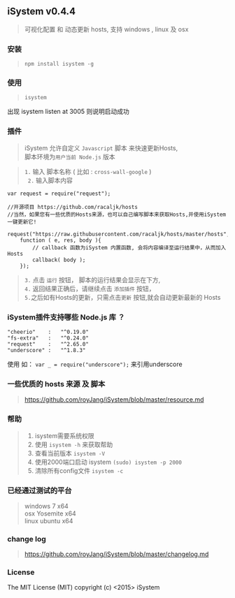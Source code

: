 ## iSystem v0.4.4

> 可视化配置 和 动态更新 hosts, 支持 windows , linux 及 osx

### 安装

> `npm install isystem -g`

### 使用
> ` isystem `   

出现 isystem listen at 3005 则说明启动成功

### 插件
> iSystem 允许自定义 `Javascript` 脚本 来快速更新Hosts,     
> 脚本环境为`用户当前 Node.js` 版本      

>  `1.` 输入 脚本名称 (  比如 : `cross-wall-google`  )    
> ` 2.` 输入脚本内容    

```
var request = require("request");        

//开源项目 https://github.com/racaljk/hosts       
//当然，如果您有一些优质的Hosts来源，也可以自己编写脚本来获取Hosts,并使用iSystem一键更新它!         

request("https://raw.githubusercontent.com/racaljk/hosts/master/hosts",         
	function ( e, res, body ){         
		// callback 函数为iSystem 内置函数, 会将内容编译至运行结果中，从而加入Hosts        
	  	callback( body );           
	});	        
```

> `3.` 点击  `运行` 按钮， 脚本的运行结果会显示在下方,     
> `4.` 返回结果正确后，请继续点击 `添加插件` 按钮，     
> `5.`之后如有Hosts的更新，只需点击`更新` 按钮,就会自动更新最新的 Hosts          

### iSystem插件支持哪些 Node.js 库 ？

```
"cheerio"    :   "^0.19.0"
"fs-extra"   :   "^0.24.0"
"request"    :   "^2.65.0"
"underscore" :   "^1.8.3"
```

使用 如： `var _ = require("underscore");`  来引用underscore


### 一些优质的 hosts 来源 及 脚本

> https://github.com/royJang/iSystem/blob/master/resource.md
 
### 帮助  
> 1. isystem需要系统权限
> 2. 使用 `isystem -h` 来获取帮助           
> 3. 查看当前版本 ` isystem -V `        
> 4. 使用2000端口启动 isystem ` (sudo) isystem -p 2000 `         
> 5. 清除所有config文件 ` isystem -c `      

### 已经通过测试的平台

> windows 7 	    x64    
osx 	Yosemite 	x64    
linux 	ubuntu 		x64              

### change log

> https://github.com/royJang/iSystem/blob/master/changelog.md

### License 

The MIT License (MIT) copyright (c) <2015> iSystem